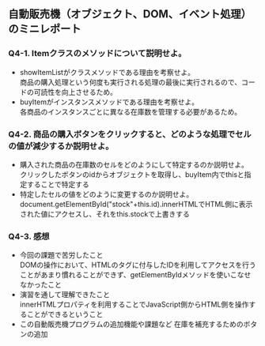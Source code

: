 ## 自動販売機（オブジェクト、DOM、イベント処理）のミニレポート
### Q4-1. Itemクラスのメソッドについて説明せよ。
* showItemListがクラスメソッドである理由を考察せよ。  
商品の購入処理という何度も実行される処理の最後に実行されるので、コードの可読性を向上させるため。
* buyItemがインスタンスメソッドである理由を考察せよ。  
各商品のインスタンスごとに異なる在庫数を管理する必要があるため。
### Q4-2. 商品の購入ボタンをクリックすると、どのような処理でセルの値が減少するか説明せよ。
* 購入された商品の在庫数のセルをどのようにして特定するのか説明せよ。  
クリックしたボタンのidからオブジェクトを取得し、buyItem内でthisと指定することで特定する
* 特定したセルの値をどのように変更するのか説明せよ。  
document.getElementById("stock"+this.id).innerHTMLでHTML側に表示された値にアクセスし、それをthis.stockで上書きする
### Q4-3. 感想
* 今回の課題で苦労したこと  
DOMの操作において、HTMLのタグに付与したIDを利用してアクセスを行うことがあまり慣れることができず、getElementByIdメソッドを使いこなせなかったこと
* 演習を通して理解できたこと  
innerHTMLプロパティを利用することでJavaScript側からHTML側を操作することができるということ
* この自動販売機プログラムの追加機能や課題など
在庫を補充するためのボタンの追加
